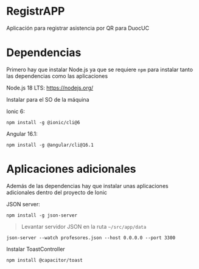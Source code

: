 # RegistrAPP

Aplicación para registrar asistencia por QR para DuocUC

# Dependencias

Primero hay que instalar Node.js ya que se requiere `npm` para instalar tanto las dependencias como las aplicaciones

Node.js 18 LTS: https://nodejs.org/

Instalar para el SO de la máquina

Ionic 6:

```
npm install -g @ionic/cli@6
```

Angular 16.1:

```
npm install -g @angular/cli@16.1
```

# Aplicaciones adicionales

Además de las dependencias hay que instalar unas aplicaciones adicionales dentro del proyecto de Ionic

JSON server:

```
npm install -g json-server
```

> Levantar servidor JSON en la ruta `~/src/app/data`

```
json-server --watch profesores.json --host 0.0.0.0 --port 3300
```

Instalar ToastController

```
npm install @capacitor/toast
```
